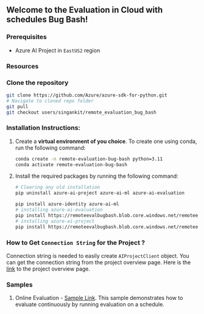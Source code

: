 ## Welcome to the Evaluation in Cloud with schedules Bug Bash!

### Prerequisites
- Azure AI Project in `EastUS2` region

### Resources


### Clone the repository
```bash
git clone https://github.com/Azure/azure-sdk-for-python.git
# Navigate to cloned repo folder
git pull
git checkout users/singankit/remote_evaluation_bug_bash
```

### Installation Instructions:

1. Create a **virtual environment of you choice**. To create one using conda, run the following command:
    ```bash
    conda create -n remote-evaluation-bug-bash python=3.11
    conda activate remote-evaluation-bug-bash
    ```
2. Install the required packages by running the following command:
    ```bash
   # Clearing any old installation
    pip uninstall azure-ai-project azure-ai-ml azure-ai-evaluation

   pip install azure-identity azure-ai-ml
   # installing azure-ai-evaluation
   pip install https://remoteevalbugbash.blob.core.windows.net/remoteevalbugbash/azure_ai_evaluation-1.0.0a20241022005-py3-none-any.whl
   # installing azure-ai-project
   pip install https://remoteevalbugbash.blob.core.windows.net/remoteevalbugbash/azure_ai_project-1.0.0b1-py3-none-any.whl
    ```

### How to Get `Connection String` for the Project ?
Connection string is needed to easily create `AIProjectClient` object. You can get the connection string from the project overview page. Here is the [link]() to the project overview page.

### Samples
1. Online Evaluation - [Sample Link](./sample_evaluations_schedules.py). This sample demonstrates how to evaluate continuously by running evaluation on a schedule.